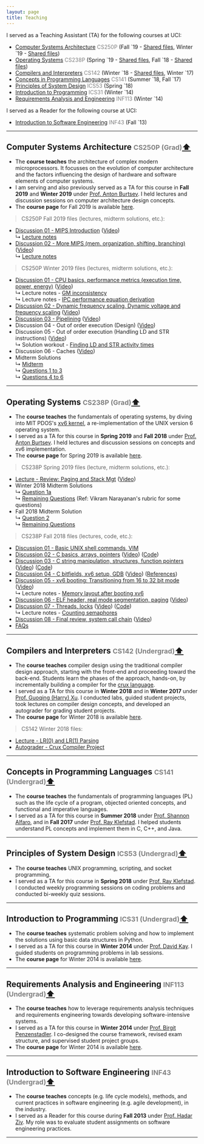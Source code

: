 ```yaml
---
layout: page
title: Teaching
---
```


I served as a Teaching Assistant (TA) for the following courses at UCI:
- [Computer Systems Architecture](#cs250p) <font color="gray">CS250P</font> (Fall \`19 - [Shared files](#cs250p-fall19-files), Winter `19 - [Shared files](#cs250p-wint19-files)) 
- [Operating Systems](#cs238p) <font color="gray">CS238P</font> (Spring \`19 - [Shared files](#cs238p-spring19-files), Fall \`18 - [Shared files](#cs238p-fall18-files)) 
- [Compilers and Interpreters](#cs142) <font color="gray">CS142</font> (Winter \`18 - [Shared files](#cs142-winter18-files), Winter `17)
- [Concepts in Programming Languages](#cs141) <font color="gray">CS141</font> (Summer \`18, Fall `17)
- [Principles of System Design](#ics53) <font color="gray">ICS53</font> (Spring `18)
- [Introduction to Programming](#ics31) <font color="gray">ICS31</font> (Winter `14)
- [Requirements Analysis and Engineering](#inf113) <font color="gray">INF113</font> (Winter `14)

I served as a Reader for the following course at UCI:

- [Introduction to Software Engineering](#inf43) <font color="gray">INF43</font> (Fall `13)

____________
## <a name="cs250p"></a>Computer Systems Architecture <font color="gray" family="JuneBug"><small>CS250P (Grad)</small></font><a href="#top">⬆</a>  

- The **course teaches** the architecture of complex modern microprocessors. It focusses on the evolution of computer architecture and the factors influencing the design of hardware and software elements of computer systems. 
- I am serving and also previously served as a TA for this course in **Fall 2019** and **Winter 2019** under [Prof. Anton Burtsev](https://www.ics.uci.edu/~aburtsev/). I held lectures and discussion sessions on computer architecture design concepts.
- The **course page** for Fall 2019 is available [here](https://www.ics.uci.edu/~aburtsev/250P/index.html).

> <a name="cs250p-fall19-files"></a>CS250P Fall 2019 files (lectures, midterm solutions, etc.):

- [Discussion 01 - MIPS Introduction](../documents/teaching/uci/cs250p/fall2019/discussions/discussion01-mips-intro.pdf) ([Video](https://uci.yuja.com/V/Video?v=503521&a=102598196))
<br>↳ [Lecture notes](../documents/teaching/uci/cs250p/fall2019/discussions/discussion01-mips-intro-notes.pdf)
- [Discussion 02 - More MIPS (mem. organization, shifting, branching)](../documents/teaching/uci/cs250p/fall2019/discussions/discussion02-more-mips.pdf) ([Video](https://uci.yuja.com/V/Video?v=509537&a=764174958))
<br>↳ [Lecture notes](../documents/teaching/uci/cs250p/fall2019/discussions/discussion02-more-mips-notes.pdf)


> <a name="cs250p-wint19-files"></a>CS250P Winter 2019 files (lectures, midterm solutions, etc.):

- [Discussion 01 - CPU basics, performance metrics (execution time, power, energy)](../documents/teaching/uci/cs250p/winter2019/discussions/discussion01-cpu-basics-performance.pdf) ([Video](https://uci.yuja.com/V/Video?v=292047&node=1391687&a=619844670&autoplay=1))
<br>↳ Lecture notes - [GM inconsistency](../documents/teaching/uci/cs250p/winter2019/discussions/discussion01/discussion01-gm-inconsistency.jpg)
<br>↳ Lecture notes - [IPC performance equation derivation](../documents/teaching/uci/cs250p/winter2019/discussions/discussion01/discussion01-ipc-perf-equation.jpg)
- [Discussion 02 - Dynamic frequency scaling, Dynamic voltage and frequency scaling](../documents/teaching/uci/cs250p/winter2019/discussions/discussion02-dfs-dvfs.pdf) ([Video](https://uci.yuja.com/V/Video?v=303606&node=1471805&a=1085203200&autoplay=1))
- [Discussion 03 - Pipelining](../documents/teaching/uci/cs250p/winter2019/discussions/discussion03-pipelining.pdf) ([Video](https://uci.yuja.com/V/Video?v=308594&node=1505180&a=960561786&autoplay=1))
- Discussion 04 - Out of order execution (Design) ([Video](https://uci.yuja.com/V/Video?v=320977&node=1570222&a=1012282312&autoplay=1))
- Discussion 05 - Out of order execution (Handling LD and STR instructions) ([Video](https://uci.yuja.com/V/Video?v=324182&node=1584208&a=209613252&autoplay=1))
<br>↳ Solution workout - [Finding LD and STR activity times](../documents/teaching/uci/cs250p/winter2019/discussions/discussion05-ooo-ldstr-prob.pdf)
- Discussion 06 - Caches ([Video](https://uci.yuja.com/V/Video?v=327114&node=1595895&a=831184556&autoplay=1))
- Midterm Solutions
<br>↳ [Midterm](../documents/teaching/uci/cs250p/winter2019/midterm-solutions/cs250-midterm-winter19.pdf)
<br>↳ [Questions 1 to 3](../documents/teaching/uci/cs250p/winter2019/midterm-solutions/solutions-midterm-qs-1-to-3.txt)
<br>↳ [Questions 4 to 6](../documents/teaching/uci/cs250p/winter2019/midterm-solutions/solutions-midterm-qs-4-to-6.pdf)


____________
## <a name="cs238p"></a>Operating Systems <font color="gray" family="JuneBug"><small>CS238P (Grad)</small></font><a href="#top">⬆</a>  

- The **course teaches** the fundamentals of operating systems, by diving into MIT PDOS's [xv6 kernel](https://pdos.csail.mit.edu/6.828/2018/xv6.html), a re-implementation of the UNIX version 6 operating system.
- I served as a TA for this course in **Spring 2019** and **Fall 2018** under [Prof. Anton Burtsev](https://www.ics.uci.edu/~aburtsev/). I held lectures and discussion sessions on concepts and xv6 implementation.
- The **course page** for Spring 2019 is available [here](https://www.ics.uci.edu/~aburtsev/238P/index.html).

> <a name="cs238p-spring19-files"></a>CS238P Spring 2019 files (lecture, midterm solutions, etc.):

- [Lecture - Review: Paging and Stack Mgt](../documents/teaching/uci/cs238p/spring2019/lecture-01-topics-review.pdf) ([Video](https://uci.yuja.com/V/Video?v=408342&node=1775009&a=714649601&autoplay=1))
- Winter 2018 Midterm Solutions
<br>↳ [Question 1a](../documents/teaching/uci/cs238p/spring2019/cs238p-winter18-midterm-sol-q1.pdf)
<br>↳ [Remaining Questions](../documents/teaching/uci/cs238p/spring2019/midterm-winter18.pdf) (Ref: Vikram Narayanan's rubric for some questions)
- Fall 2018 Midterm Solution
<br>↳ [Question 2](../documents/teaching/uci/cs238p/spring2019/cs238p-fall18-midterm-sol-q2.pdf)
<br>↳ [Remaining Questions](../documents/teaching/uci/cs238p/spring2019/midterm-fall18.pdf)


> <a name="cs238p-fall18-files"></a>CS238P Fall 2018 files (lectures, code, etc.):

- [Discussion 01 - Basic UNIX shell commands, VIM](../documents/teaching/uci/cs238p/fall2018/discussions/discussion01-shell-vim.pdf)
- [Discussion 02 - C basics, arrays, pointers](../documents/teaching/uci/cs238p/fall2018/discussions/discussion02-c-basics-ptrs.pdf) ([Video](https://uci.yuja.com/V/Video?v=240411&node=1072078&a=65016006&autoplay=1)) ([Code](https://github.com/AftabHussain/aftabhussain.github.io/tree/master/documents/teaching/uci/cs238p/fall2018/discussions/discussion02-c-basics-ptrs-code))		
- [Discussion 03 - C string manipulation, structures, function pointers](../documents/teaching/uci/cs238p/fall2018/discussions/discussion03-c-strings-structs-fps.pdf) ([Video](https://uci.yuja.com/V/Video?v=243526&node=1086536&a=2084311206&autoplay=1)) ([Code](https://github.com/AftabHussain/aftabhussain.github.io/tree/master/documents/teaching/uci/cs238p/fall2018/discussions/discussion03-c-strings-structs-fps-code))
- [Discussion 04 - C bitfields, xv6 setup, GDB](../documents/teaching/uci/cs238p/fall2018/discussions/discussion04-c-bitfields-xv6-setup-gdb.pdf) ([Video](https://uci.yuja.com/V/Video?v=247835&node=1100321&a=1620216767&autoplay=1)) ([References](../documents/teaching/uci/cs238p/fall2018/discussions/discussion04-c-bitfields-xv6-setup-gdb/resources.txt))
- [Discussion 05 - xv6 booting: Transitioning from 16 to 32 bit mode](../documents/teaching/uci/cs238p/fall2018/discussions/discussion05-xv6-boot-16-to-32-bit-mode.pdf) ([Video](https://uci.yuja.com/V/Video?v=255600&node=1137599&a=1045716679&autoplay=1]))
<br>↳ Lecture notes - [Memory layout after booting xv6](../documents/teaching/uci/cs238p/fall2018/discussions/discussion05-xv6-memory-layout-after-boot.pdf)
- [Discussion 06 - ELF header, real mode segmentation, paging](../documents/teaching/uci/cs238p/fall2018/discussions/discussion06-elf-real-mode-seg-paging.pdf) ([Video](https://uci.yuja.com/V/Video?v=254197&node=1132959&a=791908170&autoplay=1))
- [Discussion 07 - Threads, locks](../documents/teaching/uci/cs238p/fall2018/discussions/discussion07-threads-locks.pdf) ([Video](https://uci.yuja.com/V/Video?v=262901&node=1253106&a=409160793&autoplay=1)) ([Code](https://github.com/AftabHussain/aftabhussain.github.io/blob/master/documents/teaching/uci/cs238p/fall2018/discussions/discussion07-threads-locks-code/snippets.c))
<br>↳ Lecture notes - [Counting semaphores](../documents/teaching/uci/cs238p/fall2018/discussions/discussion07-counting-semaphores.pdf)
- [Discussion 08 - Final review, system call chain](../documents/teaching/uci/cs238p/fall2018/discussions/discussion08-final-review-syscall-chain.pdf) ([Video](https://uci.yuja.com/V/Video?v=267950&node=1278903&a=150909503&autoplay=1))
- [FAQs](https://github.com/AftabHussain/aftabhussain.github.io/tree/master/documents/teaching/uci/cs238p/fall2018/faqs)

____________

## <a name="cs142"></a>Compilers and Interpreters <font color="gray"><small>CS142 (Undergrad)</small></font><a href="#top">⬆</a>  

- The **course teaches** compiler design using the traditional compiler design approach, starting with the front-end and proceeding toward the back-end. Students learn the phases of the approach, hands-on, by incrementally building a compiler for the [crux language](http://cruxlang.org/).  
- I served as a TA for this course in **Winter 2018** and in **Winter 2017**  under [Prof. Guoqing (Harry) Xu](http://web.cs.ucla.edu/~harryxu/). I conducted labs, guided student projects, took lectures on compiler design concepts, and developed an autograder for grading student projects.
- The **course page** for Winter 2018 is available [here](http://web.cs.ucla.edu/~harryxu/courses/142/CourseReference.html).

> <a name="cs142-winter18-files"></a>CS142 Winter 2018 files:

- [Lecture - LR(0) and LR(1) Parsing](../documents/teaching/uci/cs142/winter2018/handles-lr-bottom-up-parsing.pdf)
- [Autograder - Crux Compiler Project](https://github.com/AftabHussain/CS142-Compilers-AutoGrader)


____________

## <a name="cs141"></a>Concepts in Programming Languages <font color="gray"><small>CS141 (Undergrad)</small></font><a href="#top">⬆</a>  

- The **course teaches** the fundamentals of programming languages (PL) such as the life cycle of a program, objected oriented concepts, and functional and imperative languages.
- I served as a TA for this course in **Summer 2018** under [Prof. Shannon Alfaro](https://www.ics.uci.edu/faculty/profiles/view_faculty.php?ucinetid=alfaro), and in **Fall 2017** under [Prof. Ray Klefstad](https://www.ics.uci.edu/~klefstad/). I helped students understand PL concepts and implement them in C, C++, and Java. 

____________

## <a name="ics53"></a>Principles of System Design <font color="gray"><small>ICS53 (Undergrad)</small></font><a href="#top">⬆</a>  

- The **course teaches** UNIX programming, scripting, and socket programming. 
- I served as a TA for this course in **Spring 2018** under [Prof. Ray Klefstad](https://www.ics.uci.edu/~klefstad/). I conducted weekly programming sessions on coding problems and conducted bi-weekly quiz sessions. 


____________

## <a name="ics31"></a>Introduction to Programming <font color="gray"><small>ICS31 (Undergrad)</small></font><a href="#top">⬆</a>  

-  The **course teaches** systematic problem solving and how to implement the solutions using basic data structures in Python. 
-  I served as a TA for this course in **Winter 2014** under [Prof. David Kay](https://www.ics.uci.edu/~kay/). I guided students on programming problems in lab sessions.
- The **course page** for Winter 2014 is available [here](https://www.ics.uci.edu/~kay/courses/31/w14.html).

____________

## <a name="inf113"></a>Requirements Analysis and Engineering <font color="gray"><small>INF113 (Undergrad)</small></font><a href="#top">⬆</a>  

- The **course teaches** how to leverage requirements analysis techniques and requirements engineering towards developing software-intensive systems.  
- I served as a TA for this course in **Winter 2014** under [Prof. Birgit Penzenstadler](http://birgit.penzenstadler.de/). I co-designed the course framework, revised exam structure, and supervised student project groups.
- The **course page** for Winter 2014 is available [here](https://eee.uci.edu/14w/37030).



____________

## <a name="inf43"></a>Introduction to Software Engineering <font color="gray"><small>INF43 (Undergrad)</small></font><a href="#top">⬆</a>  

-  The **course teaches** concepts (e.g. life cycle models), methods, and current practices in software engineering (e.g. agile development), in the industry. 
- I served as a Reader for this course during **Fall 2013** under [Prof. Hadar Ziv](https://www.informatics.uci.edu/explore/faculty-profiles/hadar-ziv/). My role was to evaluate student assignments on software engineering practices. <br>

____________
